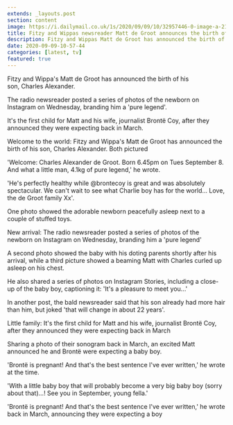```yaml
---
extends: _layouts.post
section: content
image: https://i.dailymail.co.uk/1s/2020/09/09/10/32957446-0-image-a-21_1599644617003.jpg 
title: Fitzy and Wippas newsreader Matt de Groot announces the birth of his son Charles Alexander 
description: Fitzy and Wippas Matt de Groot has announced the birth of his son, Charles Alexander. 
date: 2020-09-09-10-57-44 
categories: [latest, tv] 
featured: true 
--- 
```

Fitzy and Wippa's Matt de Groot has announced the birth of his son, Charles Alexander.

The radio newsreader posted a series of photos of the newborn on Instagram on Wednesday, branding him a 'pure legend'.

It's the first child for Matt and his wife, journalist Brontë Coy, after they announced they were expecting back in March.  

Welcome to the world: Fitzy and Wippa's Matt de Groot has announced the birth of his son, Charles Alexander. Both pictured

'Welcome: Charles Alexander de Groot. Born 6.45pm on Tues September 8. And what a little man, 4.1kg of pure legend,' he wrote.

'He's perfectly healthy while @brontecoy is great and was absolutely spectacular. We can't wait to see what Charlie boy has for the world... Love, the de Groot family Xx'.

One photo showed the adorable newborn peacefully asleep next to a couple of stuffed toys.

New arrival: The radio newsreader posted a series of photos of the newborn on Instagram on Wednesday, branding him a 'pure legend'

A second photo showed the baby with his doting parents shortly after his arrival, while a third picture showed a beaming Matt with Charles curled up asleep on his chest.

He also shared a series of photos on Instagram Stories, including a close-up of the baby boy, captioning it: 'It's a pleasure to meet you...'

In another post, the bald newsreader said that his son already had more hair than him, but joked 'that will change in about 22 years'. 

Little family: It's the first child for Matt and his wife, journalist Brontë Coy, after they announced they were expecting back in March

Sharing a photo of their sonogram back in March, an excited Matt announced he and Brontë were expecting a baby boy.  

'Brontë is pregnant! And that's the best sentence I've ever written,' he wrote at the time.

'With a little baby boy that will probably become a very big baby boy (sorry about that)...! See you in September, young fella.'

'Brontë is pregnant! And that's the best sentence I've ever written,' he wrote back in March, announcing they were expecting a boy

